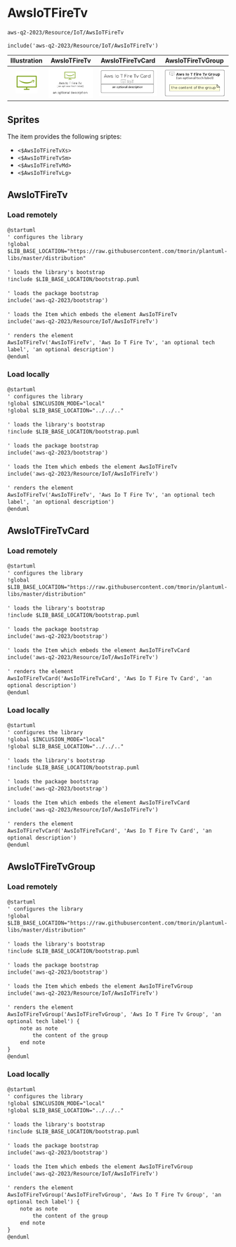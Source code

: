 # AwsIoTFireTv


```text
aws-q2-2023/Resource/IoT/AwsIoTFireTv
```

```text
include('aws-q2-2023/Resource/IoT/AwsIoTFireTv')
```



| Illustration | AwsIoTFireTv | AwsIoTFireTvCard | AwsIoTFireTvGroup |
| :---: | :---: | :---: | :---: |
| ![illustration for Illustration](../../../aws-q2-2023/Resource/IoT/AwsIoTFireTv.png) | ![illustration for AwsIoTFireTv](../../../aws-q2-2023/Resource/IoT/AwsIoTFireTv.Local.png) | ![illustration for AwsIoTFireTvCard](../../../aws-q2-2023/Resource/IoT/AwsIoTFireTvCard.Local.png) | ![illustration for AwsIoTFireTvGroup](../../../aws-q2-2023/Resource/IoT/AwsIoTFireTvGroup.Local.png) |



## Sprites
The item provides the following sriptes:

- `<$AwsIoTFireTvXs>`
- `<$AwsIoTFireTvSm>`
- `<$AwsIoTFireTvMd>`
- `<$AwsIoTFireTvLg>`





## AwsIoTFireTv

### Load remotely
```plantuml
@startuml
' configures the library
!global $LIB_BASE_LOCATION="https://raw.githubusercontent.com/tmorin/plantuml-libs/master/distribution"

' loads the library's bootstrap
!include $LIB_BASE_LOCATION/bootstrap.puml

' loads the package bootstrap
include('aws-q2-2023/bootstrap')

' loads the Item which embeds the element AwsIoTFireTv
include('aws-q2-2023/Resource/IoT/AwsIoTFireTv')

' renders the element
AwsIoTFireTv('AwsIoTFireTv', 'Aws Io T Fire Tv', 'an optional tech label', 'an optional description')
@enduml
```

### Load locally
```plantuml
@startuml
' configures the library
!global $INCLUSION_MODE="local"
!global $LIB_BASE_LOCATION="../../.."

' loads the library's bootstrap
!include $LIB_BASE_LOCATION/bootstrap.puml

' loads the package bootstrap
include('aws-q2-2023/bootstrap')

' loads the Item which embeds the element AwsIoTFireTv
include('aws-q2-2023/Resource/IoT/AwsIoTFireTv')

' renders the element
AwsIoTFireTv('AwsIoTFireTv', 'Aws Io T Fire Tv', 'an optional tech label', 'an optional description')
@enduml
```

## AwsIoTFireTvCard

### Load remotely
```plantuml
@startuml
' configures the library
!global $LIB_BASE_LOCATION="https://raw.githubusercontent.com/tmorin/plantuml-libs/master/distribution"

' loads the library's bootstrap
!include $LIB_BASE_LOCATION/bootstrap.puml

' loads the package bootstrap
include('aws-q2-2023/bootstrap')

' loads the Item which embeds the element AwsIoTFireTvCard
include('aws-q2-2023/Resource/IoT/AwsIoTFireTv')

' renders the element
AwsIoTFireTvCard('AwsIoTFireTvCard', 'Aws Io T Fire Tv Card', 'an optional description')
@enduml
```

### Load locally
```plantuml
@startuml
' configures the library
!global $INCLUSION_MODE="local"
!global $LIB_BASE_LOCATION="../../.."

' loads the library's bootstrap
!include $LIB_BASE_LOCATION/bootstrap.puml

' loads the package bootstrap
include('aws-q2-2023/bootstrap')

' loads the Item which embeds the element AwsIoTFireTvCard
include('aws-q2-2023/Resource/IoT/AwsIoTFireTv')

' renders the element
AwsIoTFireTvCard('AwsIoTFireTvCard', 'Aws Io T Fire Tv Card', 'an optional description')
@enduml
```

## AwsIoTFireTvGroup

### Load remotely
```plantuml
@startuml
' configures the library
!global $LIB_BASE_LOCATION="https://raw.githubusercontent.com/tmorin/plantuml-libs/master/distribution"

' loads the library's bootstrap
!include $LIB_BASE_LOCATION/bootstrap.puml

' loads the package bootstrap
include('aws-q2-2023/bootstrap')

' loads the Item which embeds the element AwsIoTFireTvGroup
include('aws-q2-2023/Resource/IoT/AwsIoTFireTv')

' renders the element
AwsIoTFireTvGroup('AwsIoTFireTvGroup', 'Aws Io T Fire Tv Group', 'an optional tech label') {
    note as note
        the content of the group
    end note
}
@enduml
```

### Load locally
```plantuml
@startuml
' configures the library
!global $INCLUSION_MODE="local"
!global $LIB_BASE_LOCATION="../../.."

' loads the library's bootstrap
!include $LIB_BASE_LOCATION/bootstrap.puml

' loads the package bootstrap
include('aws-q2-2023/bootstrap')

' loads the Item which embeds the element AwsIoTFireTvGroup
include('aws-q2-2023/Resource/IoT/AwsIoTFireTv')

' renders the element
AwsIoTFireTvGroup('AwsIoTFireTvGroup', 'Aws Io T Fire Tv Group', 'an optional tech label') {
    note as note
        the content of the group
    end note
}
@enduml
```

